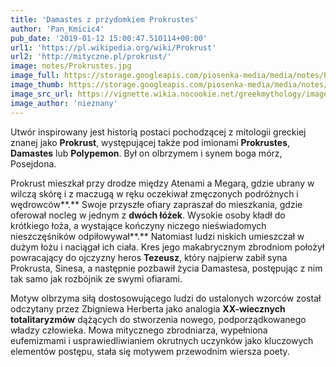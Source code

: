 ```yaml
---
title: 'Damastes z przydomkiem Prokrustes'
author: 'Pan_Kmicic4'
pub_date: '2019-01-12 15:00:47.510114+00:00'
url1: 'https://pl.wikipedia.org/wiki/Prokrust'
url2: 'http://mityczne.pl/prokrust/'
image: notes/Prokrustes.jpg
image_full: https://storage.googleapis.com/piosenka-media/media/notes/Prokrustes.jpg
image_thumb: https://storage.googleapis.com/piosenka-media/media/notes/Prokrustes.jpg.0x300_q85_upscale.jpg
image_src_url: https://vignette.wikia.nocookie.net/greekmythology/images/e/e1/Prokrustes.jpg/revision/latest?cb=20151107044714
image_author: 'nieznany'
---
```


Utwór inspirowany jest historią postaci pochodzącej z mitologii greckiej znanej jako **Prokrust**, występującej także pod imionami **Prokrustes**, **Damastes** lub **Polypemon**.  Był on olbrzymem i synem boga mórz, Posejdona.

Prokrust mieszkał przy drodze między Atenami a Megarą, gdzie ubrany w wilczą skórę i z maczugą w ręku oczekiwał zmęczonych podróżnych i wędrowców**.** Swoje przyszłe ofiary zapraszał do mieszkania, gdzie oferował nocleg w jednym z **dwóch łóżek**. Wysokie osoby kładł do krótkiego łoża, a wystające kończyny niczego nieświadomych nieszczęśników odpiłowywał**.** Natomiast ludzi niskich umieszczał w dużym łożu i naciągał ich ciała. Kres jego makabrycznym zbrodniom położył powracający do ojczyzny heros **Tezeusz**, który najpierw zabił syna Prokrusta, Sinesa, a następnie pozbawił życia Damastesa, postępując z nim tak samo jak rozbójnik ze swymi ofiarami.

Motyw olbrzyma siłą dostosowującego ludzi do ustalonych wzorców został odczytany przez Zbigniewa Herberta jako analogia **XX\-wiecznych totalitaryzmów** dążących do stworzenia nowego, podporządkowanego władzy człowieka. Mowa mitycznego zbrodniarza, wypełniona eufemizmami i usprawiedliwianiem okrutnych uczynków jako kluczowych elementów postępu, stała się motywem przewodnim wiersza poety.